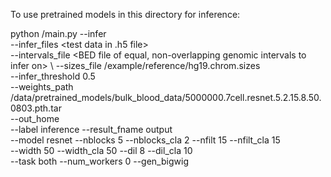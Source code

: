 To use pretrained models in this directory for inference:

python <path to repo>/main.py --infer \
--infer_files <test data in .h5 file> \
--intervals_file <BED file of equal, non-overlapping genomic intervals to infer on> \ 
--sizes_file <path to repo>/example/reference/hg19.chrom.sizes \
--infer_threshold 0.5 \
--weights_path <path to repo>/data/pretrained_models/bulk_blood_data/5000000.7cell.resnet.5.2.15.8.50.0803.pth.tar \
--out_home <output directory> \
--label inference --result_fname output \
--model resnet --nblocks 5 --nblocks_cla 2 --nfilt 15 --nfilt_cla 15 \
 --width 50  --width_cla 50 --dil 8 --dil_cla 10 \
 --task both --num_workers 0 --gen_bigwig
